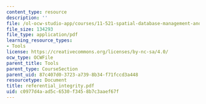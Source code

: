 ```yaml
---
content_type: resource
description: ''
file: /ol-ocw-studio-app/courses/11-521-spatial-database-management-and-advanced-geographic-information-systems-spring-2003/c0977d4aad5c6530f3458b7c3aaef67f_referential_integrity.pdf
file_size: 134293
file_type: application/pdf
learning_resource_types:
- Tools
license: https://creativecommons.org/licenses/by-nc-sa/4.0/
ocw_type: OCWFile
parent_title: Tools
parent_type: CourseSection
parent_uid: 87c407d0-3723-a739-8b34-f71fccd3a448
resourcetype: Document
title: referential_integrity.pdf
uid: c0977d4a-ad5c-6530-f345-8b7c3aaef67f
---
```

